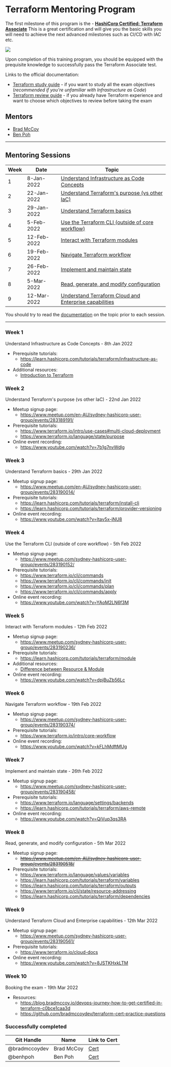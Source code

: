 # Terraform Mentoring Program

The first milestone of this program is the - [**HashiCorp Certified: Terraform Associate**](https://www.hashicorp.com/certification/terraform-associate) This is a great certification and will give you the basic skills you will need to achieve the next advanced milestones such as CI/CD with IAC etc.

<a href="https://www.hashicorp.com/certification/terraform-associate">
    <img src = "https://www.datocms-assets.com/2885/1586800192-terraformassociateweb.png?w=200"/>
</a>

Upon completion of this training program, you should be equipped with the prequisite knowledge to successfully pass the Terraform Associate test.

Links to the official documentation:
- [Terraform study guide](https://learn.hashicorp.com/tutorials/terraform/associate-study?in=terraform/certification) - if you want to study all the exam objectives (*recommended if you're unfamiliar with Infrastructure as Code*)
- [Terraform review guide](https://learn.hashicorp.com/tutorials/terraform/associate-review?in=terraform/certification) - if you already have Terraform experience and want to choose which objectives to review before taking the exam

## Mentors
- [Brad McCoy](https://github.com/bradmccoydev)
- [Ben Poh](https://github.com/benhpoh)

---
## Mentoring Sessions
| Week | Date | Topic |
| --- | --- | --- |
| 1 | 8-Jan-2022 | [Understand Infrastructure as Code Concepts](#week-1)|
| 2 | 22-Jan-2022 | [Understand Terraform's purpose (vs other IaC)](#week-2)|
| 3 | 29-Jan-2022 | [Understand Terraform basics](#week-3)|
| 4 | 5-Feb-2022 | [Use the Terraform CLI (outside of core workflow)](#week-4)|
| 5 | 12-Feb-2022 | [Interact with Terraform modules](#week-5)|
| 6 | 19-Feb-2022 | [Navigate Terraform workflow](#week-6)|
| 7 | 26-Feb-2022 | [Implement and maintain state](#week-7)|
| 8 | 5-Mar-2022 | [Read, generate, and modify configuration](#week-8)|
| 9 | 12-Mar-2022 | [Understand Terraform Cloud and Enterprise capabilities](#week-9)|

You should try to read the [documentation](https://learn.hashicorp.com/tutorials/terraform/associate-review?in=terraform/certification) on the topic prior to each session.

---
### Week 1
Understand Infrastructure as Code Concepts - 8th Jan 2022
- Prerequisite tutorials: 
    - https://learn.hashicorp.com/tutorials/terraform/infrastructure-as-code
- Additional resources:
    - [Introduction to Terraform](https://www.youtube.com/watch?v=2keKHXtvY5c)

### Week 2
Understand Terraform's purpose (vs other IaC) - 22nd Jan 2022
- Meetup signup page: 
    - https://www.meetup.com/en-AU/sydney-hashicorp-user-group/events/283189191/
- Prerequisite tutorials: 
    - https://www.terraform.io/intro/use-cases#multi-cloud-deployment
    - https://www.terraform.io/language/state/purpose
- Online event recording:
    - https://www.youtube.com/watch?v=7b1g7nvWdlg

### Week 3
Understand Terraform basics - 29th Jan 2022
- Meetup signup page: 
    - https://www.meetup.com/en-AU/sydney-hashicorp-user-group/events/283190014/
- Prerequisite tutorials: 
    - https://learn.hashicorp.com/tutorials/terraform/install-cli
    - https://learn.hashicorp.com/tutorials/terraform/provider-versioning
- Online event recording:
    - https://www.youtube.com/watch?v=ltav5x-jNU8

### Week 4
Use the Terraform CLI (outside of core workflow) - 5th Feb 2022
- Meetup signup page: 
    - https://www.meetup.com/sydney-hashicorp-user-group/events/283190152/
- Prerequisite tutorials: 
    - https://www.terraform.io/cli/commands
    - https://www.terraform.io/cli/commands/init
    - https://www.terraform.io/cli/commands/plan
    - https://www.terraform.io/cli/commands/apply
- Online event recording:
    - https://www.youtube.com/watch?v=YAoM2LN6f3M

### Week 5
Interact with Terraform modules - 12th Feb 2022
- Meetup signup page: 
    - https://www.meetup.com/sydney-hashicorp-user-group/events/283190236/
- Prerequisite tutorials: 
    - https://learn.hashicorp.com/tutorials/terraform/module
- Additional resources:
    - [Difference between Resource & Module](https://www.youtube.com/watch?v=fx7ESTJfV3o&t=1581s)
- Online event recording:
    - https://www.youtube.com/watch?v=dpjBuZb56Lc

### Week 6
Navigate Terraform workflow - 19th Feb 2022
- Meetup signup page: 
    - https://www.meetup.com/sydney-hashicorp-user-group/events/283190374/
- Prerequisite tutorials: 
    - https://www.terraform.io/intro/core-workflow
- Online event recording:
    - https://www.youtube.com/watch?v=kFLhMdftMUg

### Week 7
Implement and maintain state - 26th Feb 2022
- Meetup signup page: 
    - https://www.meetup.com/sydney-hashicorp-user-group/events/283190458/
- Prerequisite tutorials: 
    - https://www.terraform.io/language/settings/backends
    - https://learn.hashicorp.com/tutorials/terraform/aws-remote
- Online event recording:
    - https://www.youtube.com/watch?v=QiVup3qs3RA

### Week 8
Read, generate, and modify configuration - 5th Mar 2022
- Meetup signup page: 
    - ~~https://www.meetup.com/en-AU/sydney-hashicorp-user-group/events/283190518/~~
- Prerequisite tutorials: 
    - https://www.terraform.io/language/values/variables
    - https://learn.hashicorp.com/tutorials/terraform/variables
    - https://learn.hashicorp.com/tutorials/terraform/outputs
    - https://www.terraform.io/cli/state/resource-addressing
    - https://learn.hashicorp.com/tutorials/terraform/dependencies

### Week 9
Understand Terraform Cloud and Enterprise capabilities - 12th Mar 2022
- Meetup signup page: 
    - https://www.meetup.com/sydney-hashicorp-user-group/events/283190561/
- Prerequisite tutorials: 
    - https://www.terraform.io/cloud-docs
- Online event recording:
    - https://www.youtube.com/watch?v=8JSTKHxkLTM

### Week 10
Booking the exam - 19th Mar 2022
- Resources:
    - https://blog.bradmccoy.io/devops-journey-how-to-get-certified-in-terraform-c0bce1caa3d
    - https://github.com/bradmccoydev/terraform-cert-practice-questions

### Successfully completed
| Git Handle | Name | Link to Cert |
| --- | --- | --- |
| @bradmccoydev | Brad McCoy | [Cert](https://www.credly.com/badges/dd4f02af-2272-4a92-b10c-2c56079dc99d) |
| @benhpoh | Ben Poh | [Cert](https://www.credly.com/badges/5f6b3c10-681c-4d83-95e3-8b13fb724bc6) |
